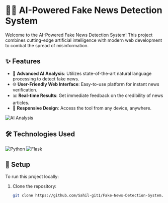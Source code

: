 # 🕵️‍♂️ AI-Powered Fake News Detection System


Welcome to the AI-Powered Fake News Detection System! This project combines cutting-edge artificial intelligence with modern web development to combat the spread of misinformation.


## ✨ Features

- 🤖 **Advanced AI Analysis**: Utilizes state-of-the-art natural language processing to detect fake news.
- 🌐 **User-Friendly Web Interface**: Easy-to-use platform for instant news verification.
- 📊 **Real-time Results**: Get immediate feedback on the credibility of news articles.
- 📱 **Responsive Design**: Access the tool from any device, anywhere.

![AI Analysis](https://miro.medium.com/v2/resize:fit:1400/1*NVvYsmhqc6v9cB6l6dQDdQ.gif)

## 🛠️ Technologies Used

![Python](https://img.shields.io/badge/Python-3776AB?style=for-the-badge&logo=python&logoColor=white)
![Flask](https://img.shields.io/badge/Flask-000000?style=for-the-badge&logo=flask&logoColor=white)


## 🚀 Setup

To run this project locally:

1. Clone the repository:
   ```bash
   git clone https://github.com/Sahil-git1/Fake-News-Detection-System.git
